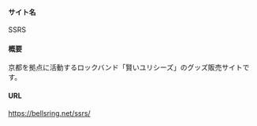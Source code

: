 #### サイト名
SSRS

#### 概要
京都を拠点に活動するロックバンド「賢いユリシーズ」のグッズ販売サイトです。

#### URL
https://bellsring.net/ssrs/


